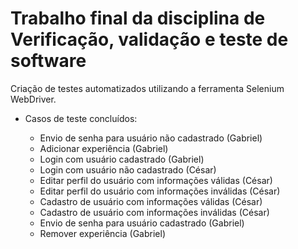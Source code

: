 # Trabalho final da disciplina de Verificação, validação e teste de software

Criação de testes automatizados utilizando a ferramenta Selenium WebDriver.

* Casos de teste concluídos:

  * Envio de senha para usuário não cadastrado (Gabriel)
  * Adicionar experiência (Gabriel)
  * Login com usuário cadastrado (Gabriel)
  * Login com usuário não cadastrado (César)
  * Editar perfil do usuário com informações válidas (César)
  * Editar perfil do usuário com informações inválidas (César)
  * Cadastro de usuário com informações válidas (César)
  * Cadastro de usuário com informações inválidas (César)
  * Envio de senha para usuário cadastrado (Gabriel) 
  * Remover experiência (Gabriel)
